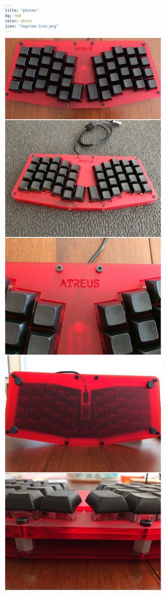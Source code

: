 ```yaml
---
title: "photos"
bg: red
color: white
icon: "img/new-icon.png"
---
```



<div>
    <img class="row full column" src="img/atreus-5.jpg" alt="keyboard photo" title="foo"/>
    <img class="row half column" src="img/atreus-1.jpg" alt="keyboard photo" title="foo"/>
    <img class="row half column" src="img/atreus-2.jpg" alt="keyboard photo" title="foo"/>
    <img class="row half column" src="img/atreus-3.jpg" alt="keyboard photo" title="foo"/>
    <img class="row half column" src="img/atreus-4.jpg" alt="keyboard photo" title="foo"/>
</div>
